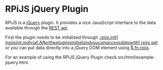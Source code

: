 # RPiJS jQuery Plugin

RPiJS is a [jQuery](http://jquery.com/) plugin. It provides a nice JavaScript interface to the data available through the [REST api](../rest_api/README.md).

First the plugin needs to be initialized through [$.rpijs.init](rpijsinit.md) call.
After the plugin is initialized you can access data with [$.rpijs.get](rpijsget.md) or you can put data directly into a jQuery DOM element using [$.fn.rpijs](fnrpijs.md).

For an example of using the RPiJS jQuery Plugin check src/html/example-jquery.html.
